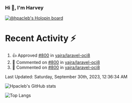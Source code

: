 ### Hi 👋, I'm Harvey

[![@hpacleb's Holopin board](https://holopin.me/hpacleb)](https://holopin.io/@hpacleb)
# Recent Activity :zap:

<!--RECENT_ACTIVITY:start-->
1. 👍 Approved [#800](https://github.com/yajra/laravel-oci8/pull/800#pullrequestreview-1563682878) in [yajra/laravel-oci8](https://github.com/yajra/laravel-oci8)<br>
2. 💬 Commented on [#800](https://github.com/yajra/laravel-oci8/pull/800#discussion_r1284197159) in [yajra/laravel-oci8](https://github.com/yajra/laravel-oci8)<br>
3. 💬 Commented on [#800](https://github.com/yajra/laravel-oci8/pull/800#discussion_r1284190586) in [yajra/laravel-oci8](https://github.com/yajra/laravel-oci8)<br>
<!--RECENT_ACTIVITY:end-->

<!--RECENT_ACTIVITY:last_update-->
Last Updated: Saturday, September 30th, 2023, 12:36:34 AM
<!--RECENT_ACTIVITY:last_update_end-->

![Hpacleb's GitHub stats](https://github-readme-stats-git-masterrstaa-rickstaa.vercel.app/api?username=hpacleb&show_icons=true&theme=radical&include_all_commits=true&layout=compact)

![Top Langs](https://github-readme-stats-git-masterrstaa-rickstaa.vercel.app/api/top-langs/?username=hpacleb&layout=compact&theme=radical&langs_count=8)
